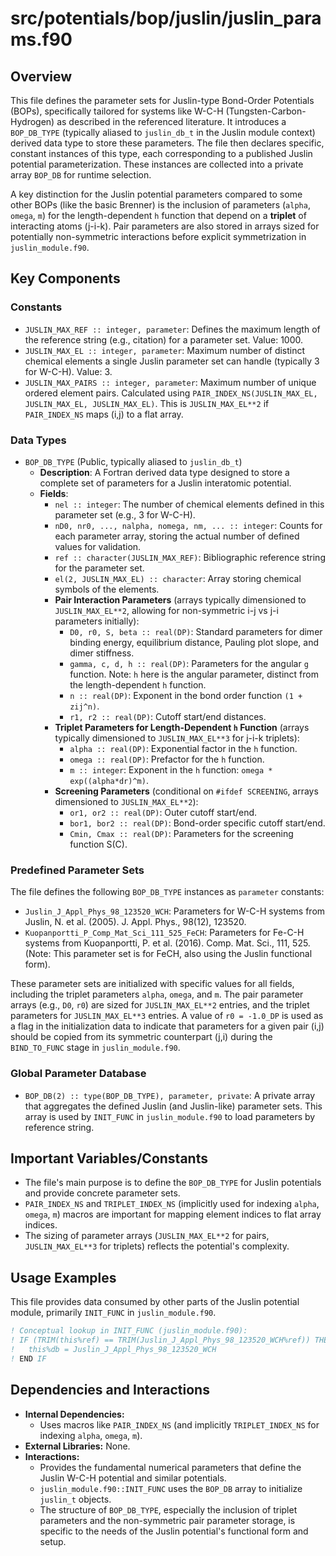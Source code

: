 # src/potentials/bop/juslin/juslin_params.f90

## Overview

This file defines the parameter sets for Juslin-type Bond-Order Potentials (BOPs), specifically tailored for systems like W-C-H (Tungsten-Carbon-Hydrogen) as described in the referenced literature. It introduces a `BOP_DB_TYPE` (typically aliased to `juslin_db_t` in the Juslin module context) derived data type to store these parameters. The file then declares specific, constant instances of this type, each corresponding to a published Juslin potential parameterization. These instances are collected into a private array `BOP_DB` for runtime selection.

A key distinction for the Juslin potential parameters compared to some other BOPs (like the basic Brenner) is the inclusion of parameters (`alpha`, `omega`, `m`) for the length-dependent `h` function that depend on a **triplet** of interacting atoms (j-i-k). Pair parameters are also stored in arrays sized for potentially non-symmetric interactions before explicit symmetrization in `juslin_module.f90`.

## Key Components

### Constants

*   `JUSLIN_MAX_REF :: integer, parameter`: Defines the maximum length of the reference string (e.g., citation) for a parameter set. Value: 1000.
*   `JUSLIN_MAX_EL :: integer, parameter`: Maximum number of distinct chemical elements a single Juslin parameter set can handle (typically 3 for W-C-H). Value: 3.
*   `JUSLIN_MAX_PAIRS :: integer, parameter`: Maximum number of unique ordered element pairs. Calculated using `PAIR_INDEX_NS(JUSLIN_MAX_EL, JUSLIN_MAX_EL, JUSLIN_MAX_EL)`. This is `JUSLIN_MAX_EL**2` if `PAIR_INDEX_NS` maps (i,j) to a flat array.

### Data Types

*   `BOP_DB_TYPE` (Public, typically aliased to `juslin_db_t`)
    *   **Description**: A Fortran derived data type designed to store a complete set of parameters for a Juslin interatomic potential.
    *   **Fields**:
        *   `nel :: integer`: The number of chemical elements defined in this parameter set (e.g., 3 for W-C-H).
        *   `nD0, nr0, ..., nalpha, nomega, nm, ... :: integer`: Counts for each parameter array, storing the actual number of defined values for validation.
        *   `ref :: character(JUSLIN_MAX_REF)`: Bibliographic reference string for the parameter set.
        *   `el(2, JUSLIN_MAX_EL) :: character`: Array storing chemical symbols of the elements.
        *   **Pair Interaction Parameters** (arrays typically dimensioned to `JUSLIN_MAX_EL**2`, allowing for non-symmetric i-j vs j-i parameters initially):
            *   `D0, r0, S, beta :: real(DP)`: Standard parameters for dimer binding energy, equilibrium distance, Pauling plot slope, and dimer stiffness.
            *   `gamma, c, d, h :: real(DP)`: Parameters for the angular `g` function. Note: `h` here is the angular parameter, distinct from the length-dependent `h` function.
            *   `n :: real(DP)`: Exponent in the bond order function `(1 + zij^n)`.
            *   `r1, r2 :: real(DP)`: Cutoff start/end distances.
        *   **Triplet Parameters for Length-Dependent `h` Function** (arrays typically dimensioned to `JUSLIN_MAX_EL**3` for j-i-k triplets):
            *   `alpha :: real(DP)`: Exponential factor in the `h` function.
            *   `omega :: real(DP)`: Prefactor for the `h` function.
            *   `m :: integer`: Exponent in the `h` function: `omega * exp((alpha*dr)^m)`.
        *   **Screening Parameters** (conditional on `#ifdef SCREENING`, arrays dimensioned to `JUSLIN_MAX_EL**2`):
            *   `or1, or2 :: real(DP)`: Outer cutoff start/end.
            *   `bor1, bor2 :: real(DP)`: Bond-order specific cutoff start/end.
            *   `Cmin, Cmax :: real(DP)`: Parameters for the screening function S(C).

### Predefined Parameter Sets

The file defines the following `BOP_DB_TYPE` instances as `parameter` constants:

*   `Juslin_J_Appl_Phys_98_123520_WCH`: Parameters for W-C-H systems from Juslin, N. et al. (2005). J. Appl. Phys., 98(12), 123520.
*   `Kuopanportti_P_Comp_Mat_Sci_111_525_FeCH`: Parameters for Fe-C-H systems from Kuopanportti, P. et al. (2016). Comp. Mat. Sci., 111, 525. (Note: This parameter set is for FeCH, also using the Juslin functional form).

These parameter sets are initialized with specific values for all fields, including the triplet parameters `alpha`, `omega`, and `m`. The pair parameter arrays (e.g., `D0`, `r0`) are sized for `JUSLIN_MAX_EL**2` entries, and the triplet parameters for `JUSLIN_MAX_EL**3` entries. A value of `r0 = -1.0_DP` is used as a flag in the initialization data to indicate that parameters for a given pair (i,j) should be copied from its symmetric counterpart (j,i) during the `BIND_TO_FUNC` stage in `juslin_module.f90`.

### Global Parameter Database

*   `BOP_DB(2) :: type(BOP_DB_TYPE), parameter, private`: A private array that aggregates the defined Juslin (and Juslin-like) parameter sets. This array is used by `INIT_FUNC` in `juslin_module.f90` to load parameters by reference string.

## Important Variables/Constants

*   The file's main purpose is to define the `BOP_DB_TYPE` for Juslin potentials and provide concrete parameter sets.
*   `PAIR_INDEX_NS` and `TRIPLET_INDEX_NS` (implicitly used for indexing `alpha`, `omega`, `m`) macros are important for mapping element indices to flat array indices.
*   The sizing of parameter arrays (`JUSLIN_MAX_EL**2` for pairs, `JUSLIN_MAX_EL**3` for triplets) reflects the potential's complexity.

## Usage Examples

This file provides data consumed by other parts of the Juslin potential module, primarily `INIT_FUNC` in `juslin_module.f90`.

```fortran
! Conceptual lookup in INIT_FUNC (juslin_module.f90):
! IF (TRIM(this%ref) == TRIM(Juslin_J_Appl_Phys_98_123520_WCH%ref)) THEN
!   this%db = Juslin_J_Appl_Phys_98_123520_WCH
! END IF
```

## Dependencies and Interactions

*   **Internal Dependencies:**
    *   Uses macros like `PAIR_INDEX_NS` (and implicitly `TRIPLET_INDEX_NS` for indexing `alpha`, `omega`, `m`).
*   **External Libraries:** None.
*   **Interactions:**
    *   Provides the fundamental numerical parameters that define the Juslin W-C-H potential and similar potentials.
    *   `juslin_module.f90::INIT_FUNC` uses the `BOP_DB` array to initialize `juslin_t` objects.
    *   The structure of `BOP_DB_TYPE`, especially the inclusion of triplet parameters and the non-symmetric pair parameter storage, is specific to the needs of the Juslin potential's functional form and setup.
```

